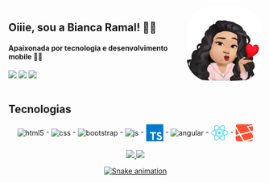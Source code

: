  <img align="right" alt="bianca-pic" height="150" style="border-radius:50px;" src="https://github.com/biancaramal/biancaramal/blob/main/.github/workflows/IMG_1876.PNG">
 
## Oiiie, sou a Bianca Ramal! 👩‍💻
#### Apaixonada por tecnologia e desenvolvimento mobile 🤩🚀
<div style="display: inline_block">
  <a href="https://www.linkedin.com/in/biancaramal" target="_blank"><img src="https://img.shields.io/badge/-LinkedIn-%230077B5?style=for-the-badge&logo=linkedin&logoColor=white" target="_blank"></a> 
  <a href="https://instagram.com/biancaramal_" target="_blank"><img src="https://img.shields.io/badge/-Instagram-%23E4405F?style=for-the-badge&logo=instagram&logoColor=white" target="_blank"></a>
  <a href = "mailto:biancasramal@gmail.com"><img src="https://img.shields.io/badge/-Gmail-%23333?style=for-the-badge&logo=gmail&logoColor=white" target="_blank"></a>
</div><br>

##
## Tecnologias
<div align="center">
    <img align="center" alt="html5" src="https://icongr.am/devicon/html5-original.svg?size=35&color=currentColor" /> -
    <img align="center" alt="css" src="https://icongr.am/devicon/css3-original.svg?size=35&color=currentColor" /> -
    <img align="center" alt="bootstrap" src="https://icongr.am/devicon/bootstrap-plain.svg?size=35&&color=563d7c" /> -
    <img align="center" alt="js" src="https://icongr.am/devicon/javascript-original.svg?size=35&color=currentColor" /> -
    <img align="center" alt="ts" width="35" src="https://raw.githubusercontent.com/devicons/devicon/master/icons/typescript/typescript-plain.svg"> -
    <img align="center" alt="angular" src="https://icongr.am/devicon/angularjs-original.svg?size=35&color=currentColor" /> -
    <img align="center" alt="react" width="35" src="https://raw.githubusercontent.com/devicons/devicon/master/icons/react/react-original.svg"> -
    <img align="center" alt="laravel" width="35" src="https://raw.githubusercontent.com/devicons/devicon/master/icons/laravel/laravel-plain.svg" />
<!--   <img align="center" alt="html5" src="https://img.shields.io/badge/HTML5-E34F26?style=for-the-badge&logo=html5&logoColor=white" />
  <img align="center" alt="css" src="https://img.shields.io/badge/CSS3-1572B6?style=for-the-badge&logo=css3&logoColor=white" />
  <img align="center" alt="bootstrap" src="https://img.shields.io/badge/Bootstrap-563D7C?style=for-the-badge&logo=bootstrap&logoColor=white" />
  <img align="center" alt="js" src="https://img.shields.io/badge/JavaScript-F7DF1E?style=for-the-badge&logo=javascript&logoColor=black" />
  <img align="center" alt="ts" src="https://img.shields.io/badge/TypeScript-007ACC?style=for-the-badge&logo=typescript&logoColor=white" />
  <img align="center" alt="angular" src="https://img.shields.io/badge/Angular-DD0031?style=for-the-badge&logo=angular&logoColor=white" />
  <img align="center" alt="react-native" src="https://img.shields.io/badge/React_Native-20232A?style=for-the-badge&logo=react&logoColor=61DAFB" />
  <img align="center" alt="laravel" src="https://img.shields.io/badge/Laravel-FF2D20?style=for-the-badge&logo=laravel&logoColor=white" /> -->
</div><br>
 
<div align="center">
 <a href="https://github.com/biancaramal">
  <img height="160em" src="https://github-readme-stats.vercel.app/api?username=biancaramal&show_icons=true&theme=dracula&include_all_commits=true&count_private=true"/>
  <img height="160em" src="https://github-readme-stats.vercel.app/api/top-langs/?username=biancaramal&layout=compact&langs_count=7&theme=dracula"/>
   
  ![Snake animation](https://github.com/biancaramal/biancaramal/blob/output/github-contribution-grid-snake.svg)
 
</div>

